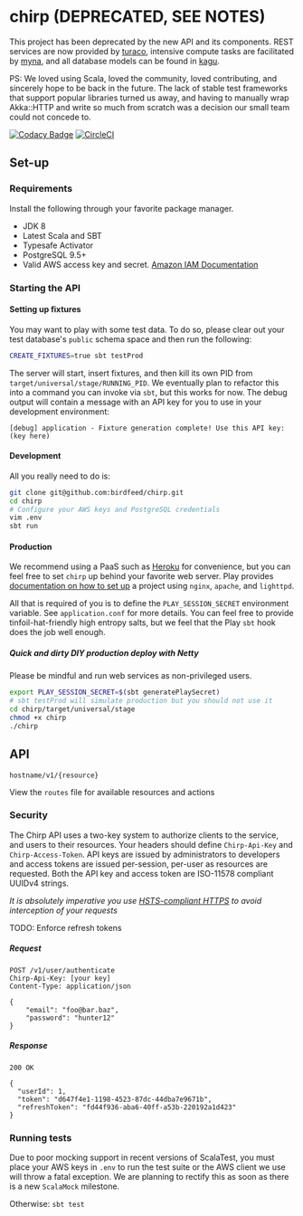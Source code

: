 chirp (DEPRECATED, SEE NOTES)
===========

This project has been deprecated by the new API and its components. REST services are now provided by [turaco](https://github.com/birdfeed/turaco), intensive compute tasks are facilitated by [myna](https://github.com/birdfeed/myna), and all database models can be found in [kagu](https://github.com/birdfeed/kagu).

PS: We loved using Scala, loved the community, loved contributing, and sincerely hope to be back in the future. The lack of stable test frameworks that support popular libraries turned us away, and having to manually wrap Akka::HTTP and write so much from scratch was a decision our small team could not concede to. 


[![Codacy Badge](https://api.codacy.com/project/badge/Grade/8801f33e7ed44e2db5162d448e9cbddf)](https://www.codacy.com/app/levit/chirp?utm_source=github.com&amp;utm_medium=referral&amp;utm_content=birdfeed/chirp&amp;utm_campaign=Badge_Grade)
[![CircleCI](https://circleci.com/gh/birdfeed/chirp/tree/master.svg?style=shield)](https://circleci.com/gh/birdfeed/chirp/tree/master)

## Set-up

### Requirements
Install the following through your favorite package manager.

- JDK 8
- Latest Scala and SBT
- Typesafe Activator
- PostgreSQL 9.5+
- Valid AWS access key and secret. [Amazon IAM Documentation](https://aws.amazon.com/blogs/security/wheres-my-secret-access-key/)

### Starting the API

#### Setting up fixtures
You may want to play with some test data. To do so, please clear out your test database's `public` schema space and then run the following:

```bash
CREATE_FIXTURES=true sbt testProd
```

The server will start, insert fixtures, and then kill its own PID from `target/universal/stage/RUNNING_PID`. We eventually plan to refactor this into a command you can invoke via `sbt`, but this works for now. The debug output will contain a message with an API key for you to use in your development environment:

```
[debug] application - Fixture generation complete! Use this API key: (key here)
```

#### Development
All you really need to do is:
```bash
git clone git@github.com:birdfeed/chirp.git
cd chirp
# Configure your AWS keys and PostgreSQL credentials
vim .env
sbt run
```

#### Production
We recommend using a PaaS such as [Heroku](https://heroku.com) for convenience, but you can feel free to set `chirp` up behind your favorite web server. Play provides [documentation on how to set up](https://www.playframework.com/documentation/2.5.x/HTTPServer) a project using `nginx`, `apache`, and `lighttpd`.

All that is required of you is to define the `PLAY_SESSION_SECRET` environment variable. See `application.conf` for more details. You can feel free to provide tinfoil-hat-friendly high entropy salts, but we feel that the Play `sbt` hook does the job well enough.

##### Quick and dirty DIY production deploy with Netty
Please be mindful and run web services as non-privileged users.

```bash
export PLAY_SESSION_SECRET=$(sbt generatePlaySecret)
# sbt testProd will simulate production but you should not use it
cd chirp/target/universal/stage
chmod +x chirp
./chirp
```
## API
```
hostname/v1/{resource}
```
View the `routes` file for available resources and actions

### Security
The Chirp API uses a two-key system to authorize clients to the service, and users to their resources. Your headers should define `Chirp-Api-Key` and `Chirp-Access-Token`. API keys are issued by administrators to developers and access tokens are issued per-session, per-user as resources are requested. Both the API key and access token are ISO-11578 compliant UUIDv4 strings.

*It is absolutely imperative you use [HSTS-compliant HTTPS](https://en.wikipedia.org/wiki/HTTP_Strict_Transport_Security) to avoid interception of your requests*

TODO: Enforce refresh tokens

##### Request
```http
POST /v1/user/authenticate
Chirp-Api-Key: [your key]
Content-Type: application/json

{
    "email": "foo@bar.baz",
    "password": "hunter12"
}
```
##### Response
```http
200 OK

{
  "userId": 1,
  "token": "d647f4e1-1198-4523-87dc-44dba7e9671b",
  "refreshToken": "fd44f936-aba6-40ff-a53b-220192a1d423"
}
```

### Running tests
Due to poor mocking support in recent versions of ScalaTest, you must place your AWS keys in `.env` to run the test suite or the AWS client we use will throw a fatal exception. We are planning to rectify this as soon as there is a new `ScalaMock` milestone.

Otherwise: `sbt test`
